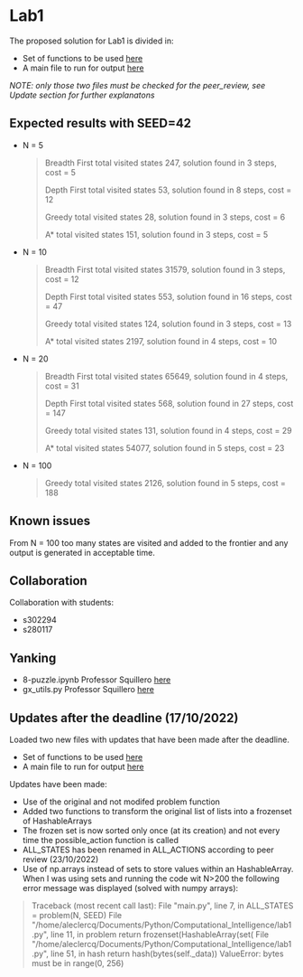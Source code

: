 
# Lab1
The proposed solution for Lab1 is divided in:
- Set of functions to be used [here](https://github.com/AlessiaLeclercq/ComputationalIntelligence_S291871/blob/main/lab1/lab1.py)
- A main file to run for output [here](https://github.com/AlessiaLeclercq/ComputationalIntelligence_S291871/blob/main/lab1/main.py)

*NOTE: only those two files must be checked for the peer_review, see Update section for further explanatons*

## Expected results with SEED=42
- N = 5
  > Breadth First total visited states 247, solution found in 3 steps, cost = 5
  > 
  > Depth First total visited states 53, solution found in 8 steps, cost = 12
  > 
  > Greedy total visited states 28, solution found in 3 steps, cost = 6
  > 
  > A* total visited states 151, solution found in 3 steps, cost = 5 

- N = 10
  > Breadth First total visited states 31579, solution found in 3 steps, cost = 12
  > 
  > Depth First total visited states 553, solution found in 16 steps, cost = 47
  > 
  > Greedy total visited states 124, solution found in 3 steps, cost = 13
  > 
  > A* total visited states 2197, solution found in 4 steps, cost = 10

- N = 20
  > Breadth First total visited states 65649, solution found in 4 steps, cost = 31
  >
  > Depth First total visited states 568, solution found in 27 steps, cost = 147
  > 
  > Greedy total visited states 131, solution found in 4 steps, cost = 29
  > 
  > A* total visited states 54077, solution found in 5 steps, cost = 23

- N = 100 
  > Greedy total visited states 2126, solution found in 5 steps, cost = 188

## Known issues
From N = 100 too many states are visited and added to the frontier and any output is generated in acceptable time. 

## Collaboration
Collaboration with students:
- s302294
- s280117

## Yanking
- 8-puzzle.ipynb Professor Squillero [here](https://github.com/squillero/computational-intelligence/blob/master/2022-23/8-puzzle.ipynb)
- gx_utils.py Professor Squillero [here](https://github.com/squillero/computational-intelligence/blob/master/2022-23/gx_utils.py)

## Updates after the deadline (17/10/2022)
Loaded two new files with updates that have been made after the deadline. 
- Set of functions to be used [here](https://github.com/AlessiaLeclercq/ComputationalIntelligence_S291871/blob/main/lab1/lab1_afterdeadline.py)
- A main file to run for output [here](https://github.com/AlessiaLeclercq/ComputationalIntelligence_S291871/blob/main/lab1/main_afterdeadline.py)

Updates have been made:
- Use of the original and not modifed problem function 
- Added two functions to transform the original list of lists into a frozenset of HashableArrays
- The frozen set is now sorted only once (at its creation) and not every time the possible_action function is called
- ALL_STATES has been renamed in ALL_ACTIONS according to peer review (23/10/2022)
- Use of np.arrays instead of sets to store values within an HashableArray. When I was using sets and running the code wit N>200 the following error message was displayed (solved with numpy arrays): 
> Traceback (most recent call last):
File "main.py", line 7, in <module>
  ALL_STATES = problem(N, SEED)
File "/home/aleclercq/Documents/Python/Computational_Intelligence/lab1.py", line 11, in problem
  return frozenset(HashableArray(set(
File "/home/aleclercq/Documents/Python/Computational_Intelligence/lab1.py", line 51, in hash
  return hash(bytes(self._data))
ValueError: bytes must be in range(0, 256)
